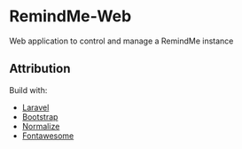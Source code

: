 # RemindMe-Web

Web application to control and manage a RemindMe instance

## Attribution

Build with:

* [Laravel](https://laravel.com/)
* [Bootstrap](https://getbootstrap.com)
* [Normalize](https://normalize.css)
* [Fontawesome](https://fontawesome.com)
